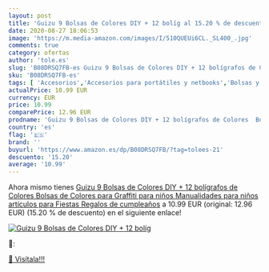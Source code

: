 ```yaml
---
layout: post
title: 'Guizu 9 Bolsas de Colores DIY + 12 bolíg al 15.20 % de descuento'
date: 2020-08-27 18:06:53
image: 'https://m.media-amazon.com/images/I/510QUEUi6CL._SL400_.jpg'
comments: true
category: ofertas
author: 'tole.es'
slug: 'B08DRSQ7FB-es Guizu 9 Bolsas de Colores DIY + 12 bolígrafos de Colores...'
sku: 'B08DRSQ7FB-es'
tags: [ 'Accesorios','Accesorios para portátiles y netbooks','Bolsas y fundas para portátiles y netbooks','Cámaras analógicas','Cámaras instantáneas analógicas','Electrónica','Fotografía y videocámaras','Herramientas de mano para jardinería','Informática','Jardinería','Jardín','Mochilas para portátiles y netbooks','Tabletas gráficas','Teclados, ratones y periféricos de entrada','Tijeras de podar para jardinería','bolígrafos', ]
actualPrice: 10.99 EUR
currency: EUR
price: 10.99
comparePrice: 12.96 EUR
prodname: 'Guizu 9 Bolsas de Colores DIY + 12 bolígrafos de Colores  Bolsas de Colores para Graffiti para niños  Manualidades para niños  artículos para Fiestas  Regalos de cumpleaños'
country: 'es'
flag: '🇪🇸'
brand: ''
buyurl: 'https://www.amazon.es/dp/B08DRSQ7FB/?tag=tolees-21'
descuento: '15.20'
average: '10.99'
---
```


Ahora mismo tienes [Guizu 9 Bolsas de Colores DIY + 12 bolígrafos de Colores  Bolsas de Colores para Graffiti para niños  Manualidades para niños  artículos para Fiestas  Regalos de cumpleaños](https://www.amazon.es/dp/B08DRSQ7FB/?tag=tolees-21) a 10.99 EUR (original: 12.96 EUR) (15.20 %  de descuento) en el siguiente enlace!

[![Guizu 9 Bolsas de Colores DIY + 12 bolíg](https://m.media-amazon.com/images/I/510QUEUi6CL._SL400_.jpg)](https://www.amazon.es/dp/B08DRSQ7FB/?tag=tolees-21)

🔎:


[🛒 Visítala!!!](https://www.amazon.es/dp/B08DRSQ7FB/?tag=tolees-21)
